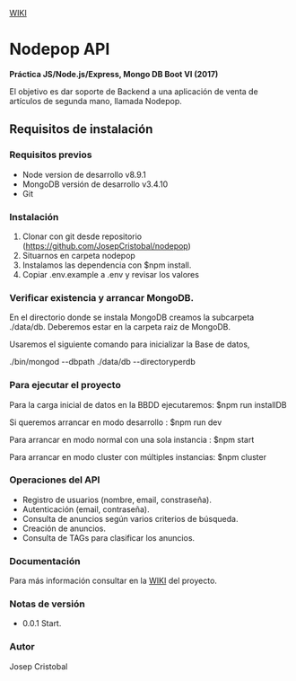[WIKI](https://github.com/JosepCristobal/nodepop/wiki)
# **Nodepop API**
**Práctica JS/Node.js/Express, Mongo DB Boot VI (2017)**

El objetivo es dar soporte de Backend a una aplicación de venta de artículos de segunda mano, llamada Nodepop.

## Requisitos de instalación

### Requisitos previos
* Node version de desarrollo v8.9.1
* MongoDB versión de desarrollo v3.4.10
* Git

### Instalación
1. Clonar con git desde repositorio (https://github.com/JosepCristobal/nodepop)
2. Situarnos en carpeta nodepop
3. Instalamos las dependencia con $npm install.
4. Copiar .env.example a .env y revisar los valores
 
### Verificar existencia y arrancar MongoDB. 

En el directorio donde se instala MongoDB creamos la subcarpeta ./data/db.
Deberemos estar en la carpeta raiz de MongoDB.

Usaremos el siguiente comando para inicializar la Base de datos,

./bin/mongod --dbpath ./data/db --directoryperdb


### Para ejecutar el proyecto
Para la carga inicial de datos en la BBDD ejecutaremos:
$npm run installDB

Si queremos arrancar en modo desarrollo :
$npm run dev

Para arrancar en modo normal con una sola instancia :
$npm start

Para arrancar en modo cluster con múltiples instancias:
$npm cluster

### Operaciones del API
* Registro de usuarios (nombre, email, constraseña).
* Autenticación (email, contraseña).
* Consulta de anuncios según varios criterios de búsqueda.
* Creación de anuncios.
* Consulta de TAGs para clasificar los anuncios.

### Documentación 
Para más información consultar en la [WIKI](https://github.com/JosepCristobal/nodepop/wiki) del proyecto.

### Notas de versión
* 0.0.1 Start.

### Autor
Josep Cristobal 

